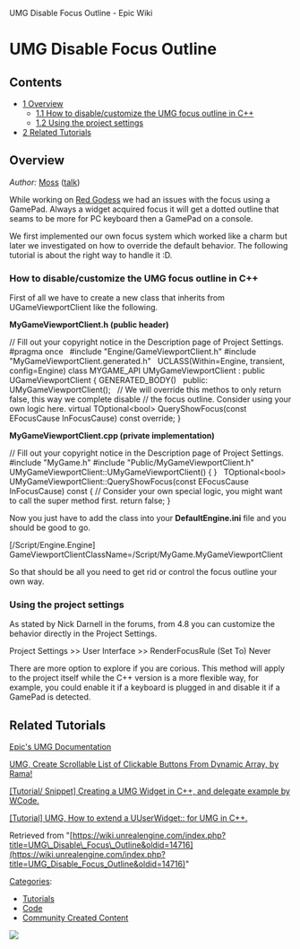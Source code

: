UMG Disable Focus Outline - Epic Wiki                    

UMG Disable Focus Outline
=========================

Contents
--------

*   [1 Overview](#Overview)
    *   [1.1 How to disable/customize the UMG focus outline in C++](#How_to_disable.2Fcustomize_the_UMG_focus_outline_in_C.2B.2B)
    *   [1.2 Using the project settings](#Using_the_project_settings)
*   [2 Related Tutorials](#Related_Tutorials)

Overview
--------

_Author:_ [Moss](/User:Moss "User:Moss") ([talk](/User_talk:Moss "User talk:Moss"))

While working on [Red Godess](http://redgoddessgame.com/) we had an issues with the focus using a GamePad. Always a widget acquired focus it will get a dotted outline that seams to be more for PC keyboard then a GamePad on a console.

We first implemented our own focus system which worked like a charm but later we investigated on how to override the default behavior. The following tutorial is about the right way to handle it :D.

### How to disable/customize the UMG focus outline in C++

First of all we have to create a new class that inherits from UGameViewportClient like the following.

**MyGameViewportClient.h (public header)**

// Fill out your copyright notice in the Description page of Project Settings.
 
#pragma once
 
#include "Engine/GameViewportClient.h"
#include "MyGameViewportClient.generated.h"
 
UCLASS(Within\=Engine, transient, config\=Engine)
class MYGAME\_API UMyGameViewportClient : public UGameViewportClient
{
        GENERATED\_BODY()
 
public:
    UMyGameViewportClient();
 
    // We will override this methos to only return false, this way we complete disable
    // the focus outline. Consider using your own logic here.
    virtual TOptional<bool\> QueryShowFocus(const EFocusCause InFocusCause) const override;
}

**MyGameViewportClient.cpp (private implementation)**

// Fill out your copyright notice in the Description page of Project Settings.
 
#include "MyGame.h"
#include "Public/MyGameViewportClient.h"
 
UMyGameViewportClient::UMyGameViewportClient()
{
}
 
TOptional<bool\> UMyGameViewportClient::QueryShowFocus(const EFocusCause InFocusCause) const
{
    // Consider your own special logic, you might want to call the super method first.
    return false;
}

Now you just have to add the class into your **DefaultEngine.ini** file and you should be good to go.

\[/Script/Engine.Engine\]
GameViewportClientClassName\=/Script/MyGame.MyGameViewportClient

So that should be all you need to get rid or control the focus outline your own way.

### Using the project settings

As stated by Nick Darnell in the forums, from 4.8 you can customize the behavior directly in the Project Settings.

Project Settings \>> User Interface \>> RenderFocusRule (Set To) Never

There are more option to explore if you are corious. This method will apply to the project itself while the C++ version is a more flexible way, for example, you could enable it if a keyboard is plugged in and disable it if a GamePad is detected.

Related Tutorials
-----------------

[Epic's UMG Documentation](https://docs.unrealengine.com/latest/INT/Engine/UMG/index.html)

[UMG, Create Scrollable List of Clickable Buttons From Dynamic Array, by Rama!](/UMG,_Create_Scrollable_List_of_Clickable_Buttons_From_Dynamic_Array "UMG, Create Scrollable List of Clickable Buttons From Dynamic Array")

[\[Tutorial/ Snippet\] Creating a UMG Widget in C++, and delegate example by WCode.](https://forums.unrealengine.com/showthread.php?52773-Tutorial-Snippet-Creating-a-UMG-Widget-in-C-and-delegate-example)

[\[Tutorial\] UMG, How to extend a UUserWidget:: for UMG in C++.](https://wiki.unrealengine.com/UMG,_How_to_extend_a_UUserWidget::_for_UMG_in_C%2B%2B.)

Retrieved from "[https://wiki.unrealengine.com/index.php?title=UMG\_Disable\_Focus\_Outline&oldid=14716](https://wiki.unrealengine.com/index.php?title=UMG_Disable_Focus_Outline&oldid=14716)"

[Categories](/Special:Categories "Special:Categories"):

*   [Tutorials](/Category:Tutorials "Category:Tutorials")
*   [Code](/Category:Code "Category:Code")
*   [Community Created Content](/Category:Community_Created_Content "Category:Community Created Content")

  ![](https://tracking.unrealengine.com/track.png)